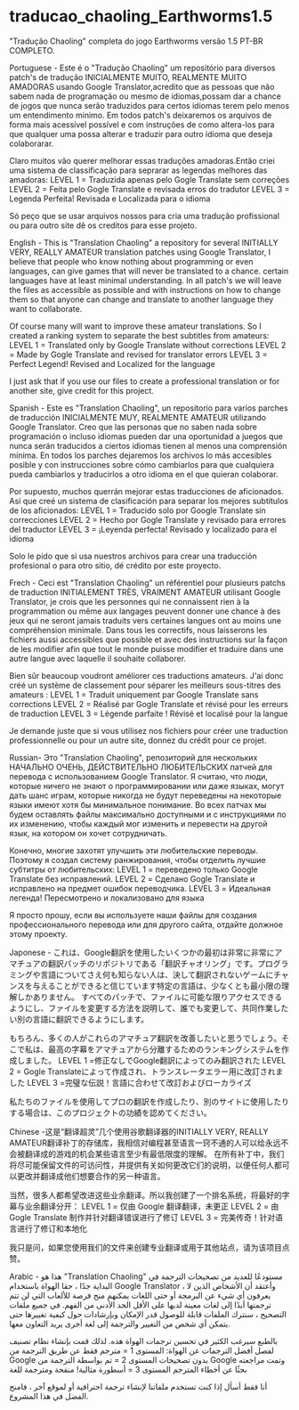 # traducao_chaoling_Earthworms1.5
"Tradução Chaoling" completa  do jogo Earthworms versão 1.5 PT-BR COMPLETO.

Portuguese - Este é o "Tradução Chaoling" um repositório para diversos patch's de tradução INICIALMENTE MUITO, REALMENTE MUITO AMADORAS usando Google Translator,acredito que as pessoas que não sabem nada de programação ou mesmo de idiomas,possam dar a chance de jogos que nunca serão traduzidos para certos idiomas terem pelo menos um entendimento minimo.
Em todos patch's deixaremos os arquivos de forma mais acessível possível e com instruções de como altera-los para que qualquer uma possa alterar e traduzir para outro idioma que deseja colaborarar.

Claro muitos vão querer melhorar essas traduções amadoras.Então criei uma sistema de classificação para seprarar as legendas melhores das amadoras:
LEVEL 1 = Traduzida apenas pelo Gogle Translate sem correções
LEVEL 2 = Feita pelo Gogle Translate e revisada erros do tradutor
LEVEL 3 = Legenda Perfeita! Revisada e Localizada para o idioma

Só peço que se usar arquivos nossos para cria uma tradução profissional ou para outro site dê os creditos para esse projeto.

English - This is "Translation Chaoling" a repository for several INITIALLY VERY, REALLY AMATEUR translation patches using Google Translator, I believe that people who know nothing about programming or even languages, can give games that will never be translated to a chance. certain languages have at least minimal understanding.
In all patch's we will leave the files as accessible as possible and with instructions on how to change them so that anyone can change and translate to another language they want to collaborate.

Of course many will want to improve these amateur translations. So I created a ranking system to separate the best subtitles from amateurs:
LEVEL 1 = Translated only by Google Translate without corrections
LEVEL 2 = Made by Gogle Translate and revised for translator errors
LEVEL 3 = Perfect Legend! Revised and Localized for the language

I just ask that if you use our files to create a professional translation or for another site, give credit for this project. 

Spanish - Este es "Translation Chaoling", un repositorio para varios parches de traducción INICIALMENTE MUY, REALMENTE AMATEUR utilizando Google Translator. Creo que las personas que no saben nada sobre programación o incluso idiomas pueden dar una oportunidad a juegos que nunca serán traducidos a ciertos idiomas tienen al menos una comprensión mínima.
En todos los parches dejaremos los archivos lo más accesibles posible y con instrucciones sobre cómo cambiarlos para que cualquiera pueda cambiarlos y traducirlos a otro idioma en el que quieran colaborar.

Por supuesto, muchos querrán mejorar estas traducciones de aficionados. Así que creé un sistema de clasificación para separar los mejores subtítulos de los aficionados:
LEVEL 1 = Traducido solo por Google Translate sin correcciones
LEVEL 2 = Hecho por Gogle Translate y revisado para errores del traductor
LEVEL 3 = ¡Leyenda perfecta! Revisado y localizado para el idioma

Solo le pido que si usa nuestros archivos para crear una traducción profesional o para otro sitio, dé crédito por este proyecto.

Frech - Ceci est "Translation Chaoling" un référentiel pour plusieurs patchs de traduction INITIALEMENT TRÈS, VRAIMENT AMATEUR utilisant Google Translator, je crois que les personnes qui ne connaissent rien à la programmation ou même aux langages peuvent donner une chance à des jeux qui ne seront jamais traduits vers certaines langues ont au moins une compréhension minimale.
Dans tous les correctifs, nous laisserons les fichiers aussi accessibles que possible et avec des instructions sur la façon de les modifier afin que tout le monde puisse modifier et traduire dans une autre langue avec laquelle il souhaite collaborer.

Bien sûr beaucoup voudront améliorer ces traductions amateurs. J'ai donc créé un système de classement pour séparer les meilleurs sous-titres des amateurs :
LEVEL 1 = Traduit uniquement par Google Translate sans corrections
LEVEL 2 = Réalisé par Gogle Translate et révisé pour les erreurs de traduction
LEVEL 3 = Légende parfaite ! Révisé et localisé pour la langue

Je demande juste que si vous utilisez nos fichiers pour créer une traduction professionnelle ou pour un autre site, donnez du crédit pour ce projet. 

Russian- Это "Translation Chaoling", репозиторий для нескольких НАЧАЛЬНО ОЧЕНЬ, ДЕЙСТВИТЕЛЬНО ЛЮБИТЕЛЬСКИХ патчей для перевода с использованием Google Translator. Я считаю, что люди, которые ничего не знают о программировании или даже языках, могут дать шанс играм, которые никогда не будут переведены на некоторые языки имеют хотя бы минимальное понимание.
Во всех патчах мы будем оставлять файлы максимально доступными и с инструкциями по их изменению, чтобы каждый мог изменить и перевести на другой язык, на котором он хочет сотрудничать.

Конечно, многие захотят улучшить эти любительские переводы. Поэтому я создал систему ранжирования, чтобы отделить лучшие субтитры от любительских:
LEVEL 1 = переведено только Google Translate без исправлений.
LEVEL 2 = Сделано Gogle Translate и исправлено на предмет ошибок переводчика.
LEVEL 3 = Идеальная легенда! Пересмотрено и локализовано для языка

Я просто прошу, если вы используете наши файлы для создания профессионального перевода или для другого сайта, отдайте должное этому проекту.

Japonese - これは、Google翻訳を使用したいくつかの最初は非常に非常にアマチュアの翻訳パッチのリポジトリである「翻訳チャオリング」です。プログラミングや言語についてさえ何も知らない人は、決して翻訳されないゲームにチャンスを与えることができると信じています特定の言語は、少なくとも最小限の理解しかありません。
すべてのパッチで、ファイルに可能な限りアクセスできるようにし、ファイルを変更する方法を説明して、誰でも変更して、共同作業したい別の言語に翻訳できるようにします。

もちろん、多くの人がこれらのアマチュア翻訳を改善したいと思うでしょう。そこで私は、最高の字幕をアマチュアから分離するためのランキングシステムを作成しました。
LEVEL 1 =修正なしでGoogle翻訳によってのみ翻訳された
LEVEL 2 = Gogle Translateによって作成され、トランスレータエラー用に改訂されました
LEVEL 3 =完璧な伝説！言語に合わせて改訂およびローカライズ

私たちのファイルを使用してプロの翻訳を作成したり、別のサイトに使用したりする場合は、このプロジェクトの功績を認めてください。

Chinese -这是“翻译超灵”几个使用谷歌翻译器的INITIALLY VERY, REALLY AMATEUR翻译补丁的存储库，我相信对编程甚至语言一窍不通的人可以给永远不会被翻译成的游戏的机会某些语言至少有最低限度的理解。
在所有补丁中，我们将尽可能保留文件的可访问性，并提供有关如何更改它们的说明，以便任何人都可以更改并翻译成他们想要合作的另一种语言。

当然，很多人都希望改进这些业余翻译。所以我创建了一个排名系统，将最好的字幕与业余翻译分开：
LEVEL 1 = 仅由 Google 翻译翻译，未更正
LEVEL 2 = 由 Gogle Translate 制作并针对翻译错误进行了修订
LEVEL 3 = 完美传奇！针对语言进行了修订和本地化

我只是问，如果您使用我们的文件来创建专业翻译或用于其他站点，请为该项目点赞。

Arabic - هذا هو "Translation Chaoling" مستودعًا للعديد من تصحيحات الترجمة في البداية جدًا ، حقا الهواة باستخدام Google Translator ، وأعتقد أن الأشخاص الذين لا يعرفون أي شيء عن البرمجة أو حتى اللغات يمكنهم منح فرصة للألعاب التي لن تتم ترجمتها أبدًا إلى لغات معينة لديها على الأقل الحد الأدنى من الفهم.
في جميع ملفات التصحيح ، سنترك الملفات قابلة للوصول قدر الإمكان وبإرشادات حول كيفية تغييرها حتى يتمكن أي شخص من التغيير والترجمة إلى لغة أخرى يريد التعاون معها.

بالطبع سيرغب الكثير في تحسين ترجمات الهواة هذه. لذلك قمت بإنشاء نظام تصنيف لفصل أفضل الترجمات عن الهواة:
المستوى 1 = مترجم فقط عن طريق الترجمة من Google بدون تصحيحات
المستوى 2 = تم بواسطة الترجمة من Google وتمت مراجعته بحثًا عن أخطاء المترجم
المستوى 3 = أسطورة مثالية! منقحة ومترجمة للغة

أنا فقط أسأل إذا كنت تستخدم ملفاتنا لإنشاء ترجمة احترافية أو لموقع آخر ، فامنح الفضل في هذا المشروع.
